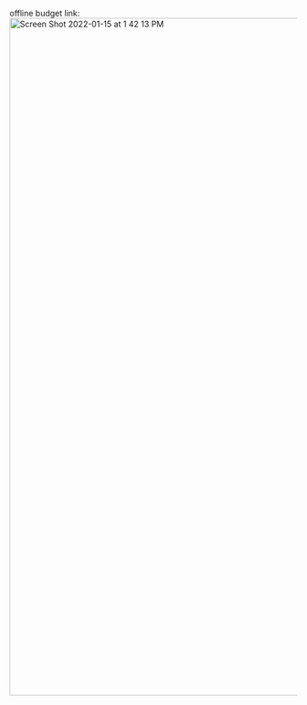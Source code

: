 offline budget
link:
<img width="1187" alt="Screen Shot 2022-01-15 at 1 42 13 PM" src="https://user-images.githubusercontent.com/88170202/149668982-68cae77b-eb2c-4436-949f-1c4ed4ecb708.png">
